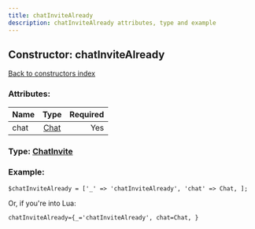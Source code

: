 ```yaml
---
title: chatInviteAlready
description: chatInviteAlready attributes, type and example
---
```

## Constructor: chatInviteAlready  
[Back to constructors index](index.md)



### Attributes:

| Name     |    Type       | Required |
|----------|:-------------:|---------:|
|chat|[Chat](../types/Chat.md) | Yes|



### Type: [ChatInvite](../types/ChatInvite.md)


### Example:

```
$chatInviteAlready = ['_' => 'chatInviteAlready', 'chat' => Chat, ];
```  

Or, if you're into Lua:  


```
chatInviteAlready={_='chatInviteAlready', chat=Chat, }

```


